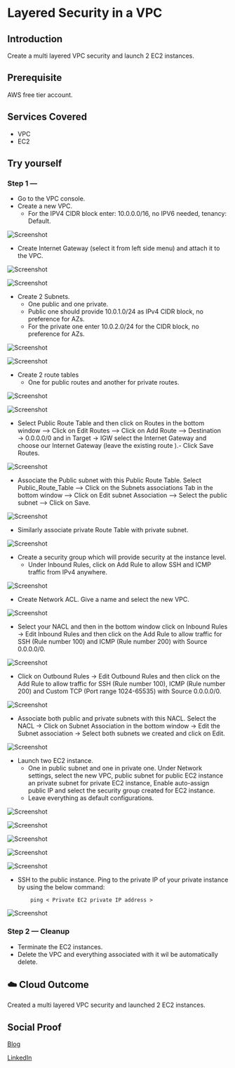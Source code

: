 # Layered Security in a VPC

## Introduction

Create a multi layered VPC security and launch 2 EC2 instances.

## Prerequisite

AWS free tier account.

## Services Covered

- VPC
- EC2

## Try yourself

### Step 1 —
- Go to the VPC console.
- Create a new VPC. 
    - For the IPV4 CIDR block enter: 10.0.0.0/16, no IPV6 needed, tenancy: Default.

![Screenshot](https://github.com/aaditunni/100DaysOfCloud/blob/main/Journey/089/day89.JPG)

- Create Internet Gateway (select it from left side menu) and attach it to the VPC.

![Screenshot](https://github.com/aaditunni/100DaysOfCloud/blob/main/Journey/089/day89.1.JPG)

![Screenshot](https://github.com/aaditunni/100DaysOfCloud/blob/main/Journey/089/day89.2.JPG)

- Create 2 Subnets.
    - One public and one private.
    - Public one should provide 10.0.1.0/24 as IPv4 CIDR block, no preference for AZs. 
    - For the private one enter 10.0.2.0/24 for the CIDR block, no preference for AZs.

![Screenshot](https://github.com/aaditunni/100DaysOfCloud/blob/main/Journey/089/day89.3.JPG)

![Screenshot](https://github.com/aaditunni/100DaysOfCloud/blob/main/Journey/089/day89.4.JPG)

- Create 2 route tables
    - One for public routes and another for private routes.

![Screenshot](https://github.com/aaditunni/100DaysOfCloud/blob/main/Journey/089/day89.5.JPG)

![Screenshot](https://github.com/aaditunni/100DaysOfCloud/blob/main/Journey/089/day89.6.JPG)

   - Select Public Route Table and then click on Routes in the bottom window --> Click on Edit Routes --> Click on Add Route --> Destination → 0.0.0.0/0 and in Target → IGW select the Internet Gateway and choose our Internet Gateway (leave the existing route ).- Click Save Routes.

![Screenshot](https://github.com/aaditunni/100DaysOfCloud/blob/main/Journey/089/day89.7.JPG)

   - Associate the Public subnet with this Public Route Table. Select Public_Route_Table --> Click on the Subnets associations Tab in the bottom window --> Click on Edit subnet Association --> Select the public subnet --> Click on Save.

![Screenshot](https://github.com/aaditunni/100DaysOfCloud/blob/main/Journey/089/day89.8.JPG)
    
   - Similarly associate private Route Table with private subnet.

![Screenshot](https://github.com/aaditunni/100DaysOfCloud/blob/main/Journey/089/day89.9.JPG)

- Create a security group which will provide security at the instance level.
    - Under Inbound Rules, click on Add Rule to allow SSH and ICMP traffic from IPv4 anywhere.

![Screenshot](https://github.com/aaditunni/100DaysOfCloud/blob/main/Journey/089/day89.10.JPG)

- Create Network ACL. Give a name and select the new VPC.

![Screenshot](https://github.com/aaditunni/100DaysOfCloud/blob/main/Journey/089/day89.11.JPG)

   - Select your NACL and then in the bottom window click on Inbound Rules → Edit Inbound Rules and then click on the Add Rule to allow traffic for SSH (Rule number 100) and ICMP (Rule number 200) with Source 0.0.0.0/0.

![Screenshot](https://github.com/aaditunni/100DaysOfCloud/blob/main/Journey/089/day89.12.JPG)

   - Click on Outbound Rules → Edit Outbound Rules and then click on the Add Rule to allow traffic for SSH (Rule number 100), ICMP (Rule number 200) and Custom TCP (Port range 1024-65535) with Source 0.0.0.0/0.

![Screenshot](https://github.com/aaditunni/100DaysOfCloud/blob/main/Journey/089/day89.13.JPG)

   - Associate both public and private subnets with this NACL. Select the NACL → Click on Subnet Association in the bottom window → Edit the Subnet association → Select both subnets we created and click on Edit.

![Screenshot](https://github.com/aaditunni/100DaysOfCloud/blob/main/Journey/089/day89.14.JPG)

- Launch two EC2 instance.
    - One in public subnet and one in private one. Under Network settings, select the new VPC, public subnet for public EC2 instance an private subnet for private EC2 instance, Enable auto-assign public IP and select the security group created for EC2 instance.
    - Leave everything as default configurations.

![Screenshot](https://github.com/aaditunni/100DaysOfCloud/blob/main/Journey/089/day89.15.JPG)

![Screenshot](https://github.com/aaditunni/100DaysOfCloud/blob/main/Journey/089/day89.16.JPG)

![Screenshot](https://github.com/aaditunni/100DaysOfCloud/blob/main/Journey/089/day89.17.JPG)

![Screenshot](https://github.com/aaditunni/100DaysOfCloud/blob/main/Journey/089/day89.18.JPG)

![Screenshot](https://github.com/aaditunni/100DaysOfCloud/blob/main/Journey/089/day89.19.JPG)

- SSH to the public instance. Ping to the private IP of your private instance by using the below command:
    ```
        ping < Private EC2 private IP address >
    ```

![Screenshot](https://github.com/aaditunni/100DaysOfCloud/blob/main/Journey/089/day89.20.JPG)

### Step 2 — Cleanup
- Terminate the EC2 instances.
- Delete the VPC and everything associated with it wil be automatically delete.

## ☁️ Cloud Outcome

Created a multi layered VPC security and launched 2 EC2 instances.

## Social Proof

[Blog](https://dev.to/aaditunni/layered-security-in-a-vpc-5812)

[LinkedIn](https://www.linkedin.com/posts/aaditunni_100daysofcloud-aws-cloud-activity-7047303901083049984-vnab?utm_source=share&utm_medium=member_desktop)

